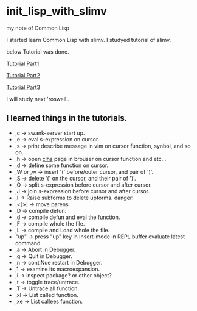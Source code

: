# init_lisp_with_slimv
my note of Common Lisp

I started learn Common Lisp with slimv.
I studyed tutorial of slimv.

below Tutorial was done.

[Tutorial Part1](http://kovisoft.bitbucket.org/tutorial.html)

[Tutorial Part2](http://kovisoft.bitbucket.org/tutorial2.html)

[Tutorial Part3](http://kovisoft.bitbucket.org/tutorial3.html)

I will study next 'roswell'.

## I learned things in the tutorials.
-  ,c -> swank-server start up.
-  ,e -> eval s-expression on cursor.
-  ,s -> print describe message in vim on cursor function, synbol, and so on.
-  ,h -> open [clhs](http://www.lispworks.com/documentation/HyperSpec/Front/index.htm) page in brouser on cursor function and etc...
-  ,d -> define some function on cursor.
-  ,W or ,w -> insert '(' before/outer cursor, and pair of ')'.
-  ,S -> delete '(' on the cursor, and their pair of ')'.
-  ,O -> split s-expression before cursor and after cursor.
-  ,J -> join s-expression before cursor and after cursor.
-  ,I -> Raise subforms to delete upforms. danger!
-  ,<[>] -> move parens
-  ,D -> compile defun.
-  ,d -> compile defun and eval the function.
-  ,F -> compile whole the file.
-  ,L -> compile and Load whole the file.
-  "up" -> press "up" key in Insert-mode in REPL buffer evaluate latest command.
-  ,a -> Abort in Debugger.
-  ,q -> Quit in Debugger.
-  ,n -> contiNue restart in Debugger.
-  ,1 -> examine its macroexpansion.
-  ,i -> inspect package? or other object?
-  ,t -> toggle trace/untrace.
-  ,T -> Untrace all function.
-  ,xl -> List called function.
-  ,xe -> List callees function.
